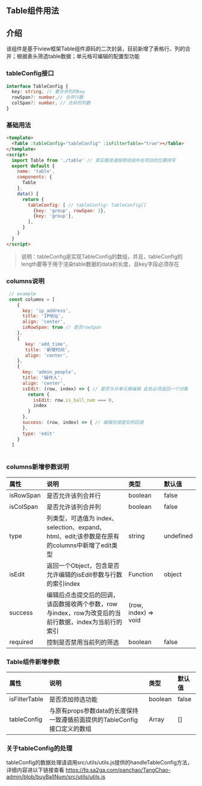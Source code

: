 Table组件用法
-----------------------------------

## 介绍

该组件是基于iview框架Table组件源码的二次封装，目前新增了表格行、列的合并；根据表头筛选table数据；单元格可编辑的配置型功能

### tableConfig接口

```typescript
interface TableConfig {
  key: string, // 要合并列的key
  rowSpan?: number,// 合并行数
  colSpan?: number, // 合并的列数
}
```

### 基础用法

```html
<template>
  <Table :tableConfig="tableConfig" :isFilterTable="true"></Table>
</template>
<script>
  import Table from './table' // 真实路径请按照该组件在项目的位置拼写
  export default {
    name: 'table',
    components: {
      Table
    },
    data() {
      return {
        tableConfig: [ // tableConfig: TableConfig[]
          {key: 'group', rowSpan: 2},
          {key: 'group'},
        ],
      }
    }
  }
</script>
```

> 说明：tableConfig是实现TableConfig的数组，并且，tableConfig的length要等于用于渲染table数据的data的长度，且key字段必须存在

### columns说明

```js
 // example
 const columns = [
    {
      key: 'ip_address',
      title: 'IP地址',
      align: 'center',
      isRowSpan: true // 是否rowSpan
    },
    {
       key: 'add_time',
       title: '新增时间',
       align: 'center',
    },
    {
      key: 'admin_people',
      title: '操作人',
      align: 'center',
      isEdit: (row, index) => { // 是否与许单元格编辑 此处必须返回一个对象
        return {
          isEdit: row.is_ball_num === 0,
          index
        }
      },
      success: (row, index) => { // 编辑完成提交的回调
      },
      type: 'edit'
    }
  ]  
  
```

### columns新增参数说明

| 属性 | 说明 | 类型 | 默认值 |
|:-----|:------|:------|:-----|
|isRowSpan|是否允许该列合并行|boolean|false|
|isColSpan|是否允许该列合并列|boolean|false|
|type|列类型，可选值为 index、selection、expand、html、edit;该参数是在原有的columns中新增了edit类型|string|undefined|
|isEdit|返回一个Object，包含是否允许编辑的isEdit参数与行数的索引index|Function|object|
|success|编辑后点击提交后的回调，该函数接收两个参数，row与index，row为改变后的当前行数据，index为当前行的索引|(row, index) => void|
|required|控制是否禁用当前列的筛选|boolean|false|


### Table组件新增参数

| 属性 | 说明 | 类型 | 默认值 |
|:-----|:------|:------|:-----|
|isFilterTable|是否添加帅选功能|boolean|false|
|tableConfig|与原有props参数data的长度保持一致遵循前面提供的TableConfig接口定义的数组|Array|[]|

### 关于tableConfig的处理
tableConfig的数据处理请调用src/utils/utils.js提供的handleTableConfig方法，详细内容进以下链接查看
https://fq.sa2ga.com/panchao/TangChao-admin/blob/buyBallNum/src/utils/utils.js                 
                
